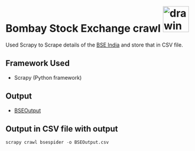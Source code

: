 # Bombay Stock Exchange crawl  <img src="https://upload.wikimedia.org/wikipedia/commons/thumb/f/f3/Bombay_Stock_Exchange_logo.svg/1200px-Bombay_Stock_Exchange_logo.svg.png" alt="drawing" width="70"/>
Used Scrapy to Scrape details of the [BSE India](https://www.bseindia.com/markets/equity/EQReports/bulk_deals.aspx?expandable=3/) and store that in CSV file.

## Framework Used
- Scrapy (Python framework)

## Output
- [BSEOutput](https://github.com/nirala96/Bombay-Stock-Exchange-Crawl/blob/main/BSEIndiaScrape/BSEOutput.csv)
  
## Output in CSV file with output

```python
scrapy crawl bsespider -o BSEOutput.csv
```

